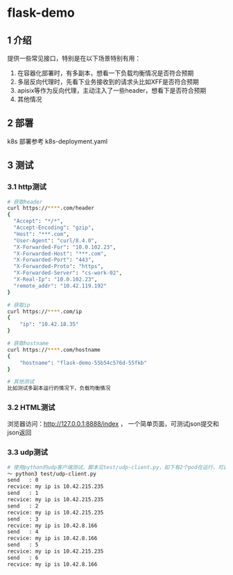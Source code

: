 # flask-demo

## 1 介绍

提供一些常见接口，特别是在以下场景特别有用：

1. 在容器化部署时，有多副本，想看一下负载均衡情况是否符合预期
2. 多层反向代理时，先看下业务接收到的请求头比如XFF是否符合预期
3. apisix等作为反向代理，主动注入了一些header，想看下是否符合预期
4. 其他情况

## 2 部署

k8s 部署参考 k8s-deployment.yaml

## 3 测试

### 3.1 http测试

```bash
# 获取header
curl https://****.com/header
{
  "Accept": "*/*",
  "Accept-Encoding": "gzip",
  "Host": "***.com",
  "User-Agent": "curl/8.4.0",
  "X-Forwarded-For": "10.0.102.23",
  "X-Forwarded-Host": "***.com",
  "X-Forwarded-Port": "443",
  "X-Forwarded-Proto": "https",
  "X-Forwarded-Server": "cs-work-02",
  "X-Real-Ip": "10.0.102.23",
  "remote_addr": "10.42.119.192"
}

# 获取ip
curl https://****.com/ip
{
    "ip": "10.42.18.35"
}

# 获取hostname
curl https://****.com/hostname
{
    "hostname": "flask-demo-55b54c576d-55fkb"
}

# 其他测试
比如测试多副本运行的情况下，负载均衡情况
```

### 3.2 HTML测试

浏览器访问：<http://127.0.0.1:8888/index> ， 一个简单页面，可测试json提交和json返回

### 3.3 udp测试

```bash
# 使用python的udp客户端测试，脚本见test/udp-client.py，如下有2个pod在运行，可以看到两个pod都在返回
～ python3 test/udp-client.py
send   : 0
recvice: my ip is 10.42.215.235
send   : 1
recvice: my ip is 10.42.215.235
send   : 2
recvice: my ip is 10.42.215.235
send   : 3
recvice: my ip is 10.42.8.166
send   : 4
recvice: my ip is 10.42.8.166
send   : 5
recvice: my ip is 10.42.215.235
send   : 6
recvice: my ip is 10.42.8.166
```
